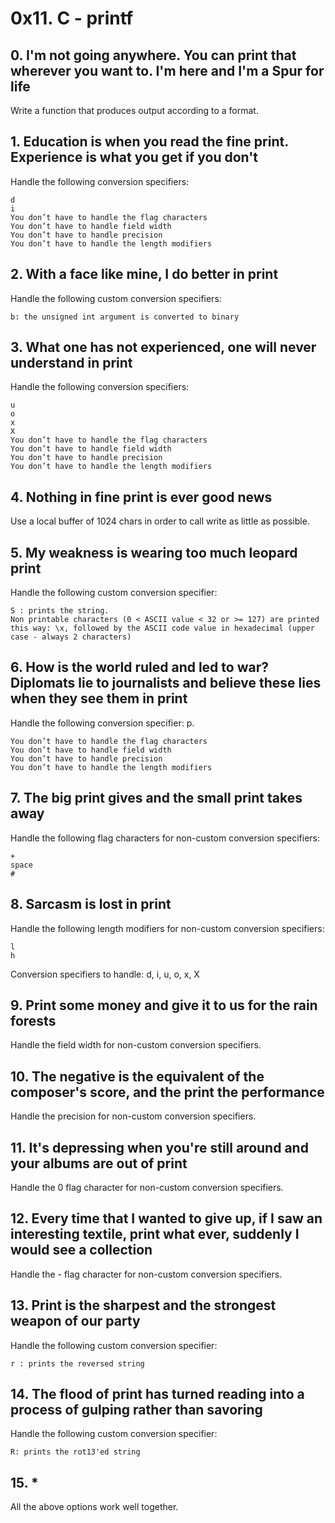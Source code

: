# 0x11. C - printf

## 0. I'm not going anywhere. You can print that wherever you want to. I'm here and I'm a Spur for life

Write a function that produces output according to a format.

## 1. Education is when you read the fine print. Experience is what you get if you don't

Handle the following conversion specifiers:

    d
    i
    You don’t have to handle the flag characters
    You don’t have to handle field width
    You don’t have to handle precision
    You don’t have to handle the length modifiers

## 2. With a face like mine, I do better in print

Handle the following custom conversion specifiers:

    b: the unsigned int argument is converted to binary

## 3. What one has not experienced, one will never understand in print

Handle the following conversion specifiers:

    u
    o
    x
    X
    You don’t have to handle the flag characters
    You don’t have to handle field width
    You don’t have to handle precision
    You don’t have to handle the length modifiers

## 4. Nothing in fine print is ever good news

Use a local buffer of 1024 chars in order to call write as little as possible.

## 5. My weakness is wearing too much leopard print

Handle the following custom conversion specifier:

    S : prints the string.
    Non printable characters (0 < ASCII value < 32 or >= 127) are printed this way: \x, followed by the ASCII code value in hexadecimal (upper case - always 2 characters)

## 6. How is the world ruled and led to war? Diplomats lie to journalists and believe these lies when they see them in print

Handle the following conversion specifier: p.

    You don’t have to handle the flag characters
    You don’t have to handle field width
    You don’t have to handle precision
    You don’t have to handle the length modifiers

## 7. The big print gives and the small print takes away

Handle the following flag characters for non-custom conversion specifiers:

    +
    space
    #

## 8. Sarcasm is lost in print

Handle the following length modifiers for non-custom conversion specifiers:

    l
    h

Conversion specifiers to handle: d, i, u, o, x, X

## 9. Print some money and give it to us for the rain forests

Handle the field width for non-custom conversion specifiers.

## 10. The negative is the equivalent of the composer's score, and the print the performance

Handle the precision for non-custom conversion specifiers.

## 11. It's depressing when you're still around and your albums are out of print

Handle the 0 flag character for non-custom conversion specifiers.

## 12. Every time that I wanted to give up, if I saw an interesting textile, print what ever, suddenly I would see a collection

Handle the - flag character for non-custom conversion specifiers.

## 13. Print is the sharpest and the strongest weapon of our party

Handle the following custom conversion specifier:

    r : prints the reversed string

## 14. The flood of print has turned reading into a process of gulping rather than savoring

Handle the following custom conversion specifier:

    R: prints the rot13'ed string

## 15. \*

All the above options work well together.

